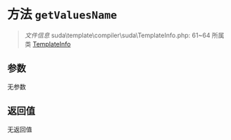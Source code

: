 # 方法 `getValuesName`

> *文件信息* suda\template\compiler\suda\TemplateInfo.php: 61~64
> 所属类 [TemplateInfo](../TemplateInfo.md)




## 参数


无参数


## 返回值

无返回值
